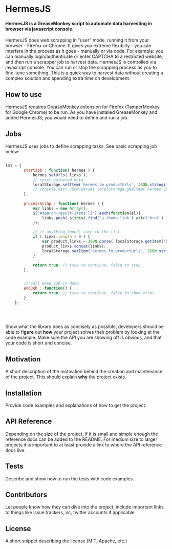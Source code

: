 # HermesJS

#### HermesJS is a GreaseMonkey script to automate data harvesting in browser via javascript console.

HermesJS does web scrapping in "user" mode, running it from your browser - Firefox or Chrome. It gives you extreme flexibilty - you can interfere in the process as it goes - manually or via code. For example: you can manually login/authenticate or enter CAPTCHA to a restricted website, and then run a scrapper job to harvest data. HermesJS is controlled via javascript console. You can run or stop the scrapping process as you to fine-tune something. This is a quick way to harvest data without creating a complex solution and spending extra time on development.

## How to use

HermesJS requires GreaseMonkey extension for Firefox (TamperMonkey for Google Chrome) to be run. 
As you have installed GreaseMonkey and added HermesJS, you would need to define and run a job. 

## Jobs

HermesJS uses jobs to define scrapping tasks. See basic scrapping job below:

```javascript

lm1 = {
        startJob : function( hermes ) {
            hermes.setUrls( links );
            // reset gathered data
            localStorage.setItem('hermes.lm.productUrls', JSON.stringify([]) );
            // console.dir( JSON.parse( localStorage.getItem('hermes.urls') ) );
        },
        
        processScrap : function( hermes ) {
            var links = new Array();
            $('#search-result-items li').each(function(el){
                links.push( $(this).find('a.thumb-link').attr('href') ) ;
            });

            // if anything found, save to the list
            if ( links.length > 0 ) {
                var product_links = JSON.parse( localStorage.getItem('hermes.lm.productUrls') );
                product_links.concat(links);
                localStorage.setItem('hermes.lm.productUrls', JSON.stringify(product_links) );
            }

            return true; // true to continue, false to stop
        },


        // call when job is done
        endJob : function() {
            return true; // true to continue, false to show error
        }
    };
    
    
    
```

Show what the library does as concisely as possible, developers should be able to fi**gure** out **how** your project solves their problem by looking at the code example. Make sure the API you are showing off is obvious, and that your code is short and concise.

## Motivation

A short description of the motivation behind the creation and maintenance of the project. This should explain **why** the project exists.

## Installation

Provide code examples and explanations of how to get the project.

## API Reference

Depending on the size of the project, if it is small and simple enough the reference docs can be added to the README. For medium size to larger projects it is important to at least provide a link to where the API reference docs live.

## Tests

Describe and show how to run the tests with code examples.

## Contributors

Let people know how they can dive into the project, include important links to things like issue trackers, irc, twitter accounts if applicable.

## License

A short snippet describing the license (MIT, Apache, etc.)

